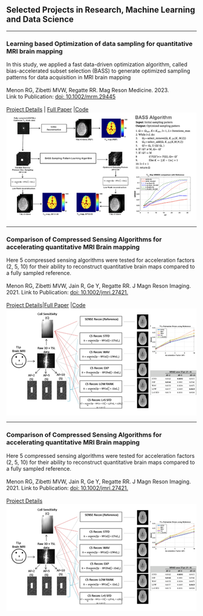 ## Selected Projects in Research, Machine Learning and Data Science


---
### Learning based Optimization of data sampling for quantitative MRI brain mapping 
In this study, we applied a fast data-driven optimization algorithm, called bias-accelerated subset selection (BASS) to generate optimized sampling patterns for data acquisition in MRI brain mapping
<br><br>
Menon RG, Zibetti MVW, Regatte RR. Mag Reson Medicine. 2023. <br>
Link to Publication: [doi: 10.1002/mrm.29445](https://onlinelibrary.wiley.com/doi/10.1002/mrm.29445) <br><br>
[Project Details](pdf/DDOSP_Presentation.pdf) | [Full Paper](https://www.dropbox.com/scl/fi/eljivfanpfm8niweo0gqv/17_Menon_etal_DDOSP_Brain_2022.pdf?rlkey=ig2uf4v2j4wawcwmavjgur65m&st=n3d3h4ve&dl=0) |[Code](/ddosp_CodeWeb.txt)
<img src="images/DDOSP.png?raw=true"/>

---
### Comparison of Compressed Sensing Algorithms for accelerating quantitative MRI Brain mapping 
Here 5 compressed sensing algorithms were tested for acceleration factors (2, 5, 10) for their ability to reconstruct quantitative brain maps compared to a fully sampled reference.
<br><br>
Menon RG, Zibetti MVW, Jain R, Ge Y, Regatte RR. J Magn Reson Imaging. 2021. 
Link to Publication: [doi: 10.1002/jmri.27421.](https://onlinelibrary.wiley.com/doi/10.1002/jmri.27421) <br><br>
[Project Details](/cs_compare)|[Full Paper](https://www.dropbox.com/scl/fi/1gugji2rntb3962vqdcmq/12_Menon_etal_2020_BrainT1rho_CScompare.pdf?rlkey=k9ar8f35cl35n5nvk9f8f29hz&st=bmia8f1n&dl=0) |[Code](/CS_compare.txt)
<img src="images/CS_Algorithm_Compare.png?raw=true"/>

---
### Comparison of Compressed Sensing Algorithms for accelerating quantitative MRI Brain mapping 
Here 5 compressed sensing algorithms were tested for acceleration factors (2, 5, 10) for their ability to reconstruct quantitative brain maps compared to a fully sampled reference.
<br><br>
Menon RG, Zibetti MVW, Jain R, Ge Y, Regatte RR. J Magn Reson Imaging. 2021. 
Link to Publication: [doi: 10.1002/jmri.27421.](https://onlinelibrary.wiley.com/doi/10.1002/jmri.27421) <br><br>
[Project Details](/sample_page)
<img src="images/CS_Algorithm_Compare.png?raw=true"/>






